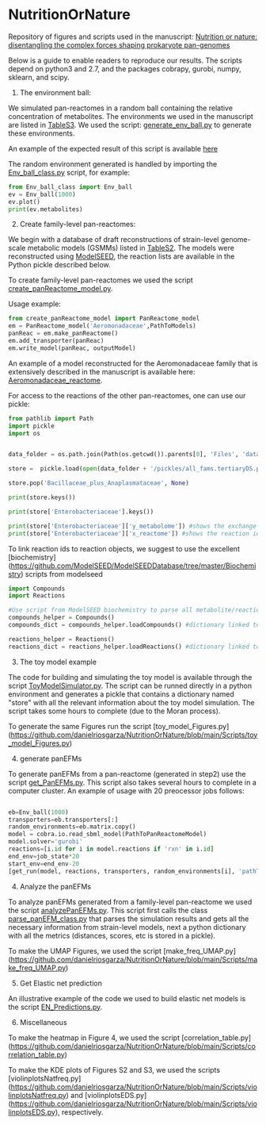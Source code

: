 # NutritionOrNature

Repository of figures and scripts used in the manuscript: [Nutrition or nature: disentangling the complex forces shaping prokaryote pan-genomes](https://www.biorxiv.org/content/10.1101/2020.12.14.422685v3)

Below is a guide to enable readers to reproduce our results. The scripts depend on python3 and 2.7, and the packages cobrapy, gurobi, numpy, sklearn, and scipy. 


1) The environment ball:

We simulated pan-reactomes in a random ball containing the relative concentration of metabolites. The environments we used in the manuscript are listed in [TableS3](https://github.com/danielriosgarza/NutritionOrNature/blob/main/Table_S3.xlsx). We used the script: [generate_env_ball.py](https://github.com/danielriosgarza/NutritionOrNature/blob/main/Scripts/generate_env_ball.py) to generate these environments.

An example of the expected result of this script is available [here](https://github.com/danielriosgarza/NutritionOrNature/blob/main/Files/env_ball_1000.tsv)

The random environment generated is handled by importing the [Env_ball_class.py](https://github.com/danielriosgarza/NutritionOrNature/blob/main/Scripts/Env_ball_class.py) script, for example:

```python
from Env_ball_class import Env_ball
ev = Env_ball(1000)
ev.plot()
print(ev.metabolites)

```

2) Create family-level pan-reactomes:

We begin with a database of draft reconstructions of strain-level genome-scale metabolic models (GSMMs) listed in [TableS2](https://github.com/danielriosgarza/NutritionOrNature/blob/main/Table_S2.xlsx). The models were reconstructed using [ModelSEED](https://modelseed.org/), the reaction lists are available in the Python pickle described below.

To create family-level pan-reactomes we used the script [create_panReactome_model.py](https://github.com/danielriosgarza/NutritionOrNature/blob/main/Scripts/create_panReactome_model.py). 

Usage example:
```python
from create_panReactome_model import PanReactome_model
em = PanReactome_model('Aeromonadaceae',PathToModels)
panReac = em.make_panReactome()
em.add_transporter(panReac)
em.write_model(panReac, outputModel)

```

An example of a model reconstructed for the Aeromonadaceae family that is extensively described in the manuscript is available here: [Aeromonadaceae_reactome](https://github.com/danielriosgarza/NutritionOrNature/blob/main/Files/Aeromonadaceae.ensembl.sbml). 

For access to the reactions of the other pan-reactomes, one can use our pickle:

```python
from pathlib import Path
import pickle
import os


data_folder = os.path.join(Path(os.getcwd()).parents[0], 'Files', 'data')

store =  pickle.load(open(data_folder + '/pickles/all_fams.tertiaryDS.pkl', 'rb'))

store.pop('Bacillaceae_plus_Anaplasmataceae', None)

print(store.keys())

print(store['Enterobacteriaceae'].keys())

print(store['Enterobacteriaceae']['y_metabolome']) #shows the exchange reaction ids
print(store['Enterobacteriaceae']['x_reactome']) #shows the reaction ids
```

To link reaction ids to reaction objects, we suggest to use the excellent [biochemistry] (https://github.com/ModelSEED/ModelSEEDDatabase/tree/master/Biochemistry) scripts from modelseed 

```python
import Compounds
import Reactions

#Use script from ModelSEED biochemistry to parse all metabolite/reaction info
compounds_helper = Compounds()
compounds_dict = compounds_helper.loadCompounds() #dictionary linked to mSEED id contains all the database information about the metabolites.

reactions_helper = Reactions()
reactions_dict = reactions_helper.loadReactions() #dictionary linked to mSEED id has contains the database information about the reactions.

```



3) The toy model example

The code for building and simulating the toy model is available through the script [ToyModelSimulator.py](https://github.com/danielriosgarza/NutritionOrNature/blob/main/Scripts/toyModelSimulator.py). The script can be runned directly in a python environment and generates a pickle that contains a dictionary named "store" with all the relevant information about the toy model simulation. The script takes some hours to complete (due to the Moran process).

To generate the same Figures run the script [toy_model_Figures.py] (https://github.com/danielriosgarza/NutritionOrNature/blob/main/Scripts/toy_model_Figures.py)

4) generate panEFMs

To generate panEFMs from a pan-reactome (generated in step2) use the script [get_PanEFMs.py](https://github.com/danielriosgarza/NutritionOrNature/blob/main/Scripts/get_PanEFMs.py). 
This script also takes several hours to complete in a computer cluster. An example of usage with 20 preocessor jobs follows:

```python

eb=Env_ball(1000)
transporters=eb.transporters[:]
random_environments=eb.matrix.copy()
model = cobra.io.read_sbml_model(PathToPanReactomeModel)
model.solver='gurobi'
reactions=[i.id for i in model.reactions if 'rxn' in i.id]
end_env=job_state*20
start_env=end_env-20
[get_run(model, reactions, transporters, random_environments[i], 'pathToResults'+str(i)+'.tsv', 1000, job_state*3) for i in range(start_env, end_env,1)]

```

4) Analyze the panEFMs

To analyze panEFMs generated from a family-level pan-reactome we used the script [analyzePanEFMs.py](https://github.com/danielriosgarza/NutritionOrNature/blob/main/Scripts/analyzePanEFMs.py). This script first calls the class [parse_panEFM_class.py](https://github.com/danielriosgarza/NutritionOrNature/blob/main/Scripts/parse_panEFM_class.py) that parses the simulation results and gets all the necessary information from strain-level models, next a python dictionary with all the metrics (distances, scores, etc is stored in a pickle).

To make the UMAP Figures, we used the script [make_freq_UMAP.py] (https://github.com/danielriosgarza/NutritionOrNature/blob/main/Scripts/make_freq_UMAP.py)

5) Get Elastic net prediction

An illustrative example of the code we used to build elastic net models is the script [EN_Predictions.py](https://github.com/danielriosgarza/NutritionOrNature/blob/main/Scripts/EN_Predictions.py).

6) Miscellaneous

To make the heatmap in Figure 4, we used the script [correlation_table.py] (https://github.com/danielriosgarza/NutritionOrNature/blob/main/Scripts/correlation_table.py)

To make the KDE plots of Figures S2 and S3, we used the scripts [violinplotsNatfreq.py] (https://github.com/danielriosgarza/NutritionOrNature/blob/main/Scripts/violinplotsNatfreq.py) and [violinplotsEDS.py] (https://github.com/danielriosgarza/NutritionOrNature/blob/main/Scripts/violinplotsEDS.py), respectively.
